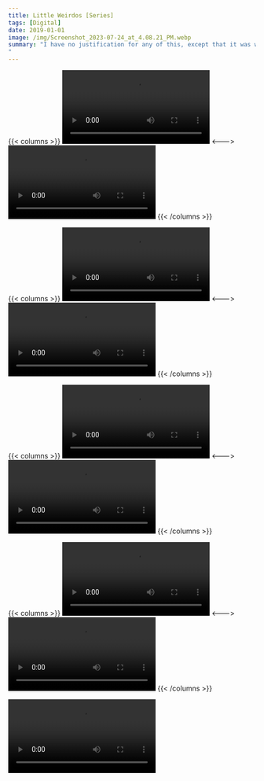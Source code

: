 ```yaml
---
title: Little Weirdos [Series]
tags: [Digital]
date: 2019-01-01
image: /img/Screenshot_2023-07-24_at_4.08.21_PM.webp
summary: "I have no justification for any of this, except that it was weird and fun.
"
---
```



{{< columns >}}
![HYPERSPEKTIV (1).mov](/img/HYPERSPEKTIV_(1).mov)
<--->
![Glitch - 52 of 54.mp4](/img/Glitch_-_52_of_54.mp4)
{{< /columns >}}	

{{< columns >}}
![Glitch - 50 of 54.mp4](/img/Glitch_-_50_of_54.mp4)
<--->
![Glitch - 49 of 54.mp4](/img/Glitch_-_49_of_54.mp4)
{{< /columns >}}	

{{< columns >}}
![Glitch - 53 of 54.mp4](/img/Glitch_-_53_of_54.mp4)
<--->
![digital- - 3.mov](/img/digital-_-_3.mov)
{{< /columns >}}	

{{< columns >}}
![digital- - 2.mov](/img/digital-_-_2.mov)
<--->
![digital- - 1.mov](/img/digital-_-_1.mov)
{{< /columns >}}	

![art - 2.mov](/img/art_-_2.mov)
